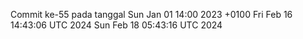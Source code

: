 Commit ke-55 pada tanggal Sun Jan 01 14:00 2023 +0100
Fri Feb 16 14:43:06 UTC 2024
Sun Feb 18 05:43:16 UTC 2024
